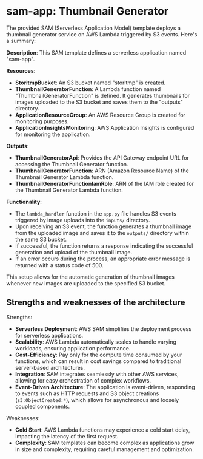 # sam-app: Thumbnail Generator
The provided SAM (Serverless Application Model) template deploys a thumbnail generator service on AWS Lambda triggered by S3 events. Here's a summary:

**Description**: This SAM template defines a serverless application named "sam-app".

**Resources**:
- **StoritmpBucket**: An S3 bucket named "storitmp" is created.
- **ThumbnailGeneratorFunction**: A Lambda function named "ThumbnailGeneratorFunction" is defined. It generates thumbnails for images uploaded to the S3 bucket and saves them to the "outputs" directory.
- **ApplicationResourceGroup**: An AWS Resource Group is created for monitoring purposes.
- **ApplicationInsightsMonitoring**: AWS Application Insights is configured for monitoring the application.

**Outputs**: 
- **ThumbnailGeneratorApi**: Provides the API Gateway endpoint URL for accessing the Thumbnail Generator function.
- **ThumbnailGeneratorFunction**: ARN (Amazon Resource Name) of the Thumbnail Generator Lambda function.
- **ThumbnailGeneratorFunctionIamRole**: ARN of the IAM role created for the Thumbnail Generator Lambda function.

**Functionality**:
- The `lambda_handler` function in the `app.py` file handles S3 events triggered by image uploads into the `inputs/` directory.
- Upon receiving an S3 event, the function generates a thumbnail image from the uploaded image and saves it to the `outputs/` directory within the same S3 bucket.
- If successful, the function returns a response indicating the successful generation and upload of the thumbnail image.
- If an error occurs during the process, an appropriate error message is returned with a status code of 500.

This setup allows for the automatic generation of thumbnail images whenever new images are uploaded to the specified S3 bucket.

## Strengths and weaknesses of the architecture

Strengths:
- **Serverless Deployment**: AWS SAM simplifies the deployment process for serverless applications.
- **Scalability**: AWS Lambda automatically scales to handle varying workloads, ensuring application performance.
- **Cost-Efficiency**: Pay only for the compute time consumed by your functions, which can result in cost savings compared to traditional server-based architectures.
- **Integration**: SAM integrates seamlessly with other AWS services, allowing for easy orchestration of complex workflows.
- **Event-Driven Architecture**: The application is event-driven, responding to events such as HTTP requests and S3 object creations (`s3:ObjectCreated:*`), which allows for asynchronous and loosely coupled components.

Weaknesses:
- **Cold Start**: AWS Lambda functions may experience a cold start delay, impacting the latency of the first request.
- **Complexity**: SAM templates can become complex as applications grow in size and complexity, requiring careful management and optimization.
